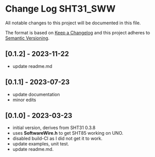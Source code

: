 # Change Log SHT31_SWW

All notable changes to this project will be documented in this file.

The format is based on [Keep a Changelog](http://keepachangelog.com/)
and this project adheres to [Semantic Versioning](http://semver.org/).


## [0.1.2] - 2023-11-22
- update readme.md


## [0.1.1] - 2023-07-23
- update documentation
- minor edits

## [0.1.0] - 2023-03-23
- initial version, derives from SHT31 0.3.8
- uses **SoftwareWire.h** to get SHT85 working on UNO.
- disabled build-CI as I did not get it to work. 
- update examples, unit test.
- update readme.md.
